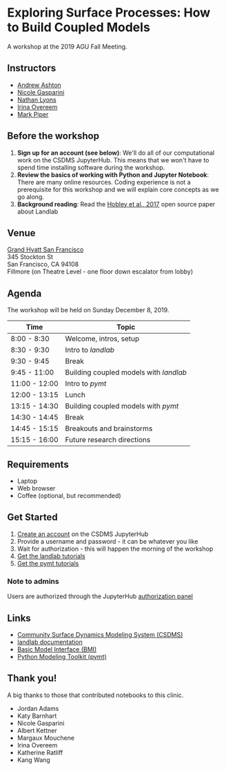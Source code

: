 # Exploring Surface Processes: How to Build Coupled Models

A workshop at the 2019 AGU Fall Meeting.

## Instructors

* [Andrew Ashton](https://www2.whoi.edu/staff/aashton/)
* [Nicole Gasparini](https://sse.tulane.edu/eens/faculty/gasparini)
* [Nathan Lyons](https://sse.tulane.edu/eens/faculty/lyons)
* [Irina Overeem](https://www.colorado.edu/geologicalsciences/irina-overeem)
* [Mark Piper](https://instaar.colorado.edu/people/mark-piper/)

## Before the workshop

1. **Sign up for an account (see below)**: We'll do all of our
   computational work on the CSDMS JupyterHub. This means that we won't have
   to spend time installing software during the workshop.
1. **Review the basics of working with Python and Jupyter Notebook**:
   There are many online resources. Coding experience is not a
   prerequisite for this workshop and we will explain core concepts as
   we go along.
1. **Background reading**: Read the
   [Hobley et al., 2017](https://www.earth-surf-dynam.net/5/21/2017/esurf-5-21-2017.html)
   open source paper about Landlab

## Venue

[Grand Hyatt San Francisco](https://www.google.com/maps/place/Grand+Hyatt+San+Francisco/@37.7888201,-122.4079535,18z/data=!4m8!3m7!1s0x0:0x2490f4f016e18dcf!5m2!4m1!1i2!8m2!3d37.7891412!4d-122.4072161)  
345 Stockton St  
San Francisco, CA 94108  
Fillmore (on Theatre Level - one floor down escalator from lobby)  

## Agenda

The workshop will be held on Sunday December 8, 2019.

| Time          | Topic                                  |
| ------------- | -------------------------------------- |
|  8:00 - 8:30  | Welcome, intros, setup                 |
|  8:30 - 9:30  | Intro to *landlab*                     |
|  9:30 - 9:45  | Break                                  |
|  9:45 - 11:00 | Building coupled models with *landlab* |
| 11:00 - 12:00 | Intro to *pymt*                        |
| 12:00 - 13:15 | Lunch                                  |
| 13:15 - 14:30 | Building coupled models with *pymt*    |
| 14:30 - 14:45 | Break                                  |
| 14:45 - 15:15 | Breakouts and brainstorms              |
| 15:15 - 16:00 | Future research directions             |


## Requirements

* Laptop
* Web browser
* Coffee (optional, but recommended)


## Get Started

1. [Create an account](https://csdms.rc.colorado.edu/hub/signup) on the CSDMS JupyterHub
2. Provide a username and password - it can be whatever you like
3. Wait for authorization - this will happen the morning of the workshop
4. [Get the landlab tutorials](https://csdms.rc.colorado.edu/hub/user-redirect/git-pull?repo=https%3A%2F%2Fgithub.com%2Flandlab%2Ftutorials&urlpath=tree%2Ftutorials%2Fsyllabus.ipynb&branch=v2_dev)
5. [Get the pymt tutorials](https://csdms.rc.colorado.edu/hub/user-redirect/git-pull?repo=https%3A%2F%2Fgithub.com%2Fcsdms%2Fagu-2019&urlpath=tree%2Fagu-2019%2Fnotebooks%2Findex.ipynb&branch=mdpiper%2Fupdate-notebooks)


### Note to admins

Users are authorized through the JupyterHub
[authorization panel](https://csdms.rc.colorado.edu/hub/authorize)


## Links

* [Community Surface Dynamics Modeling System
  (CSDMS)](http://csdms.colorado.edu)
* [landlab documentation](https://landlab.readthedocs.io/en/v2_dev/)
* [Basic Model Interface (BMI)](http://bmi.readthedocs.io)
* [Python Modeling Toolkit (pymt)](http://pymt.readthedocs.io)


## Thank you!

A big thanks to those that contributed notebooks to this clinic.

*  Jordan Adams
*  Katy Barnhart
*  Nicole Gasparini
*  Albert Kettner
*  Margaux Mouchene
*  Irina Overeem
*  Katherine Ratliff
*  Kang Wang
